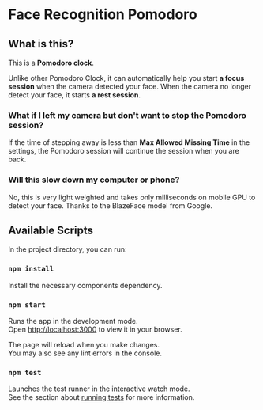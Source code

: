 # Face Recognition Pomodoro

## What is this?

This is a **Pomodoro clock**.

Unlike other Pomodoro Clock, it can automatically help you start **a focus session** when the camera detected your face. When the camera 
no longer detect your face, it starts **a rest session**.

### What if I left my camera but don't want to stop the Pomodoro session?

If the time of stepping away is less than **Max Allowed Missing Time**
in the settings, the Pomodoro session will continue the session when you are back.

### Will this slow down my computer or phone?

No, this is very light weighted and takes only milliseconds on mobile GPU to detect your face. 
Thanks to the BlazeFace model from Google.

## Available Scripts

In the project directory, you can run:

### `npm install`

Install the necessary components dependency.

### `npm start`

Runs the app in the development mode.\
Open [http://localhost:3000](http://localhost:3000) to view it in your browser.

The page will reload when you make changes.\
You may also see any lint errors in the console.

### `npm test`

Launches the test runner in the interactive watch mode.\
See the section about [running tests](https://facebook.github.io/create-react-app/docs/running-tests) for more information.
